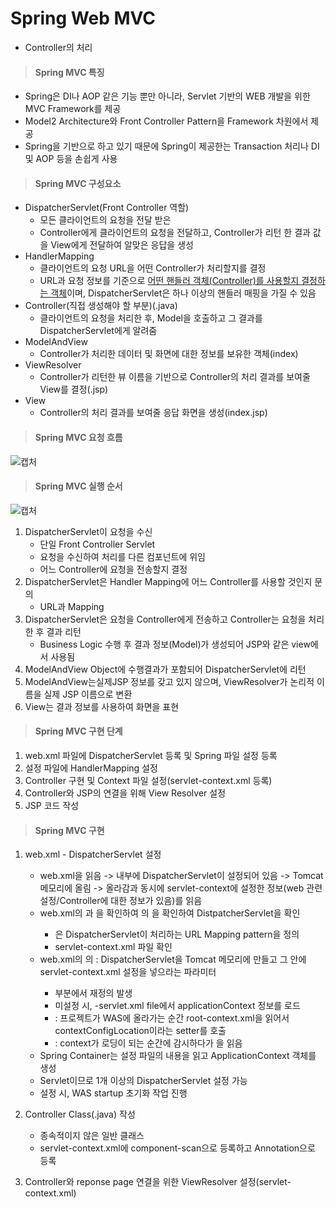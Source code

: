 # Spring Web MVC

- Controller의 처리



> #### Spring MVC 특징

- Spring은 DI나 AOP 같은 기능 뿐만 아니라, Servlet 기반의 WEB 개발을 위한 MVC Framework를 제공
- Model2 Architecture와 Front Controller Pattern을 Framework 차원에서 제공
- Spring을 기반으로 하고 있기 때문에 Spring이 제공한는 Transaction 처리나 DI 및 AOP 등을 손쉽게 사용



> #### Spring MVC 구성요소

- DispatcherServlet(Front Controller 역할)
  - 모든 클라이언트의 요청을 전달 받은
  - Controller에게 클라이언트의 요청을 전달하고, Controller가 리턴 한 결과 값을 View에게 전달하여 알맞은 응답을 생성
- HandlerMapping
  - 클라이언트의 요청 URL을 어떤 Controller가 처리할지를 결정
  - URL과 요청 정보를 기준으로 <u>어떤 핸들러 객체(Controller)를 사용할지 결정하는 객체</u>이며, DispatcherServlet은 하나 이상의 핸들러 매핑을 가질 수 있음
- Controller(직접 생성해야 할 부분)(.java)
  - 클라이언트의 요청을 처리한 후, Model을 호출하고 그 결과를 DispatcherServlet에게 알려줌
- ModelAndView
  - Controller가 처리한 데이터 및 화면에 대한 정보를 보유한 객체(index)
- ViewResolver
  - Controller가 리턴한 뷰 이름을 기반으로 Controller의 처리 결과를 보여줄 View를 결정(.jsp)
- View
  - Controller의 처리 결과를 보여줄 응답 화면을 생성(index.jsp)



> #### Spring MVC 요청 흐름

![캡처](https://user-images.githubusercontent.com/97647987/174886396-e66a3715-6b1e-47b1-993c-594079c69cec.JPG)





> #### Spring MVC 실행 순서

![캡처](https://user-images.githubusercontent.com/97647987/174886587-390943b6-01ef-416e-b9e1-45cacd0022fb.JPG)



1. DispatcherServlet이 요청을 수신
   - 단일 Front Controller Servlet
   - 요청을 수신하여 처리를 다른 컴포넌트에 위임
   - 어느 Controller에 요청을 전송할지 결정
2. DispatcherServlet은 Handler Mapping에 어느 Controller를 사용할 것인지 문의
   - URL과 Mapping
3. DispatcherServlet은 요청을 Controller에게 전송하고  Controller는 요청을 처리한 후 결과 리턴
   - Business Logic 수행 후 결과 정보(Model)가 생성되어 JSP와 같은 view에서 사용됨
4. ModelAndView Object에 수행결과가 포함되어 DispatcherServlet에 리턴
5. ModelAndView는실제JSP 정보를 갖고 있지 않으며, ViewResolver가 논리적 이름을 실제 JSP 이름으로 변환
6. View는 결과 정보를 사용하여 화면을 표현





> #### Spring MVC 구현 단계

1. web.xml 파일에 DispatcherServlet 등록 및 Spring 파일 설정 등록
2. 설정 파일에 HandlerMapping 설정
3. Controller 구현 및 Context 파일 설정(servlet-context.xml 등록)
4. Controller와 JSP의 연결을 위해 View Resolver 설정
5. JSP 코드 작성



> ####  Spring MVC 구현

1. web.xml - DispatcherServlet 설정
   - web.xml을 읽음 -> 내부에 DispatcherServlet이 설정되어 있음 -> Tomcat 메모리에 올림 -> 올라감과 동시에 servlet-context에 설정한 정보(web 관련 설정/Controller에 대한 정보가 있음)를 읽음
   - web.xml의 <url-pattern>과 <servlet-name>을 확인하여  <servlet>의 <servlet-name>을 확인하여 DistpatcherServlet을 확인
     - <url-pattern>은 DispatcherServlet이 처리하는 URL Mapping pattern을 정의
     - servlet-context.xml 파일 확인
   - web.xml의 <servlet>의 <init-param> : DispatcherServlet을 Tomcat 메모리에 만들고 그 안에 servlet-context.xml 설정을 넣으라는 파라미터
     - <init-param>부분에서 재정의 발생
     - 미설정 시, <servlet-name>-servlet.xml file에서 applicationContext 정보를 로드
     - <context-param> : 프로젝트가 WAS에 올라가는 순간 root-context.xml을 읽어서 contextConfigLocation이라는 setter를 호출
     - <lisner> : context가 로딩이 되는 순간에 감시하다가 <context-param>을 읽음
   - Spring Container는 설정 파일의 내용을 읽고 ApplicationContext 객체를 생성
   - Servlet이므로 1개 이상의 DispatcherServlet 설정 가능
   - <load-on-startup>설정 시, WAS startup 초기화 작업 진행

2. Controller Class(.java) 작성
   - 종속적이지 않은 일반 클래스
   - servlet-context.xml에 component-scan으로 등록하고 Annotation으로 등록

3. Controller와 reponse page 연결을 위한 ViewResolver 설정(servlet-context.xml)



